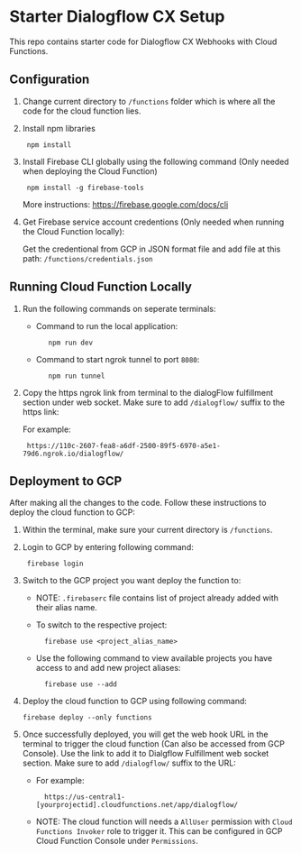 # Starter Dialogflow CX Setup

This repo contains starter code for Dialogflow CX Webhooks with Cloud Functions.

## Configuration

1. Change current directory to ```/functions``` folder which is where all the code for the cloud function lies.

2. Install npm libraries

	    npm install

3. Install Firebase CLI globally using the following command (Only needed when deploying the Cloud Function)

		npm install -g firebase-tools

	 More instructions: https://firebase.google.com/docs/cli
    
4. Get Firebase service account credentions (Only needed when running the Cloud Function locally):  

	  Get the credentional from GCP in JSON format file and add file at this path:  ```/functions/credentials.json```

## Running Cloud Function Locally
1. Run the following commands on seperate terminals:

   - Command to run the local application:

		    npm run dev
  
   - Command to start ngrok tunnel to port ```8080```:

		    npm run tunnel
    
2. Copy the https ngrok link from terminal to the dialogFlow fulfillment section under web socket. Make sure to add ```/dialogflow/``` suffix to the https link:

   For example: 
    
		https://110c-2607-fea8-a6df-2500-89f5-6970-a5e1-79d6.ngrok.io/dialogflow/

## Deployment to GCP

After making all the changes to the code. Follow these instructions to deploy the cloud function to GCP:

1. Within the terminal, make sure your current directory is ```/functions```.

1. Login to GCP by entering following command:

	    firebase login

2. Switch to the GCP project you want deploy the function to:
	
	- NOTE: ```.firebaserc``` file contains list of project already added with their alias name.

	- To switch to the respective project:
	
			firebase use <project_alias_name> 
	
	- Use the following command to view available projects you have access to and add new project aliases:

			firebase use --add 

3.  Deploy the cloud function to GCP using following command:

		firebase deploy --only functions
		
		
4. Once successfully deployed, you will get the web hook URL in the terminal to trigger the cloud function (Can also be accessed from GCP Console). Use the link to add it to Dialgflow Fulfillment web socket section. Make sure to add ```/dialogflow/``` suffix to the URL:

	- For example:
	
			https://us-central1-[yourprojectid].cloudfunctions.net/app/dialogflow/

	- NOTE: The cloud function will needs a ```AllUser``` permission with ```Cloud Functions Invoker``` role to trigger it. This can be configured in GCP Cloud Function Console under ```Permissions```.

